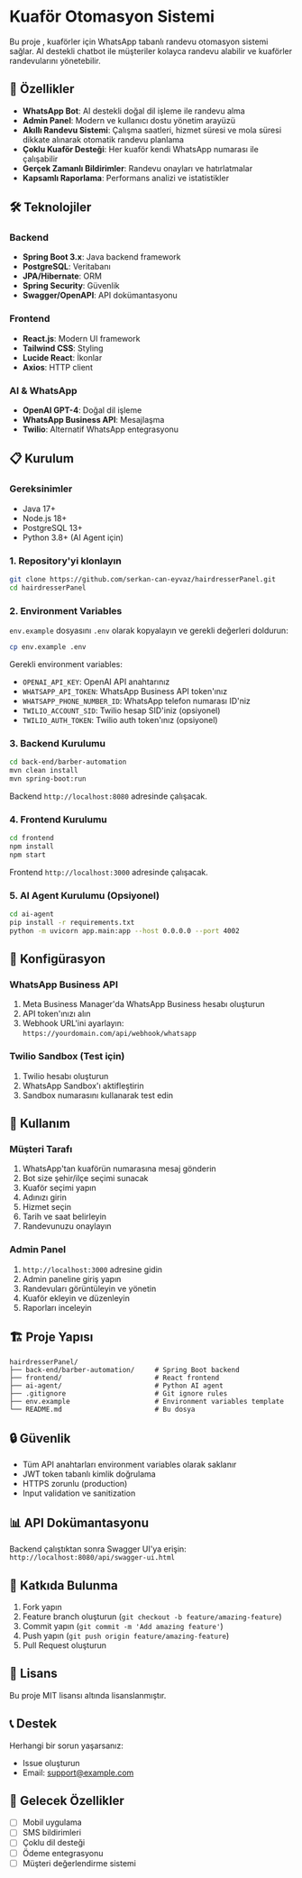 # Kuaför Otomasyon Sistemi

Bu proje , kuaförler için WhatsApp tabanlı randevu otomasyon sistemi sağlar. AI destekli chatbot ile müşteriler kolayca randevu alabilir ve kuaförler randevularını yönetebilir.

## 🚀 Özellikler

- **WhatsApp Bot**: AI destekli doğal dil işleme ile randevu alma
- **Admin Panel**: Modern ve kullanıcı dostu yönetim arayüzü
- **Akıllı Randevu Sistemi**: Çalışma saatleri, hizmet süresi ve mola süresi dikkate alınarak otomatik randevu planlama
- **Çoklu Kuaför Desteği**: Her kuaför kendi WhatsApp numarası ile çalışabilir
- **Gerçek Zamanlı Bildirimler**: Randevu onayları ve hatırlatmalar
- **Kapsamlı Raporlama**: Performans analizi ve istatistikler

## 🛠️ Teknolojiler

### Backend
- **Spring Boot 3.x**: Java backend framework
- **PostgreSQL**: Veritabanı
- **JPA/Hibernate**: ORM
- **Spring Security**: Güvenlik
- **Swagger/OpenAPI**: API dokümantasyonu

### Frontend
- **React.js**: Modern UI framework
- **Tailwind CSS**: Styling
- **Lucide React**: İkonlar
- **Axios**: HTTP client

### AI & WhatsApp
- **OpenAI GPT-4**: Doğal dil işleme
- **WhatsApp Business API**: Mesajlaşma
- **Twilio**: Alternatif WhatsApp entegrasyonu

## 📋 Kurulum

### Gereksinimler
- Java 17+
- Node.js 18+
- PostgreSQL 13+
- Python 3.8+ (AI Agent için)

### 1. Repository'yi klonlayın
```bash
git clone https://github.com/serkan-can-eyvaz/hairdresserPanel.git
cd hairdresserPanel
```

### 2. Environment Variables
`env.example` dosyasını `.env` olarak kopyalayın ve gerekli değerleri doldurun:

```bash
cp env.example .env
```

Gerekli environment variables:
- `OPENAI_API_KEY`: OpenAI API anahtarınız
- `WHATSAPP_API_TOKEN`: WhatsApp Business API token'ınız
- `WHATSAPP_PHONE_NUMBER_ID`: WhatsApp telefon numarası ID'niz
- `TWILIO_ACCOUNT_SID`: Twilio hesap SID'iniz (opsiyonel)
- `TWILIO_AUTH_TOKEN`: Twilio auth token'ınız (opsiyonel)

### 3. Backend Kurulumu
```bash
cd back-end/barber-automation
mvn clean install
mvn spring-boot:run
```

Backend `http://localhost:8080` adresinde çalışacak.

### 4. Frontend Kurulumu
```bash
cd frontend
npm install
npm start
```

Frontend `http://localhost:3000` adresinde çalışacak.

### 5. AI Agent Kurulumu (Opsiyonel)
```bash
cd ai-agent
pip install -r requirements.txt
python -m uvicorn app.main:app --host 0.0.0.0 --port 4002
```

## 🔧 Konfigürasyon

### WhatsApp Business API
1. Meta Business Manager'da WhatsApp Business hesabı oluşturun
2. API token'ınızı alın
3. Webhook URL'ini ayarlayın: `https://yourdomain.com/api/webhook/whatsapp`

### Twilio Sandbox (Test için)
1. Twilio hesabı oluşturun
2. WhatsApp Sandbox'ı aktifleştirin
3. Sandbox numarasını kullanarak test edin

## 📱 Kullanım

### Müşteri Tarafı
1. WhatsApp'tan kuaförün numarasına mesaj gönderin
2. Bot size şehir/ilçe seçimi sunacak
3. Kuaför seçimi yapın
4. Adınızı girin
5. Hizmet seçin
6. Tarih ve saat belirleyin
7. Randevunuzu onaylayın

### Admin Panel
1. `http://localhost:3000` adresine gidin
2. Admin paneline giriş yapın
3. Randevuları görüntüleyin ve yönetin
4. Kuaför ekleyin ve düzenleyin
5. Raporları inceleyin

## 🏗️ Proje Yapısı

```
hairdresserPanel/
├── back-end/barber-automation/     # Spring Boot backend
├── frontend/                       # React frontend
├── ai-agent/                       # Python AI agent
├── .gitignore                      # Git ignore rules
├── env.example                     # Environment variables template
└── README.md                       # Bu dosya
```

## 🔒 Güvenlik

- Tüm API anahtarları environment variables olarak saklanır
- JWT token tabanlı kimlik doğrulama
- HTTPS zorunlu (production)
- Input validation ve sanitization

## 📊 API Dokümantasyonu

Backend çalıştıktan sonra Swagger UI'ya erişin:
`http://localhost:8080/api/swagger-ui.html`

## 🤝 Katkıda Bulunma

1. Fork yapın
2. Feature branch oluşturun (`git checkout -b feature/amazing-feature`)
3. Commit yapın (`git commit -m 'Add amazing feature'`)
4. Push yapın (`git push origin feature/amazing-feature`)
5. Pull Request oluşturun

## 📄 Lisans

Bu proje MIT lisansı altında lisanslanmıştır.

## 📞 Destek

Herhangi bir sorun yaşarsanız:
- Issue oluşturun
- Email: support@example.com

## 🎯 Gelecek Özellikler

- [ ] Mobil uygulama
- [ ] SMS bildirimleri
- [ ] Çoklu dil desteği
- [ ] Ödeme entegrasyonu
- [ ] Müşteri değerlendirme sistemi
